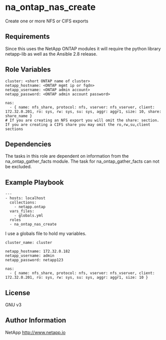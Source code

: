 na_ontap_nas_create
=========

Create one or more NFS or CIFS exports

Requirements
------------

Since this uses the NetApp ONTAP modules it will require the python library netapp-lib as well as the Ansible 2.8 release.

Role Variables
--------------
```
cluster: <short ONTAP name of cluster>
netapp_hostname: <ONTAP mgmt ip or fqdn>
netapp_username: <ONTAP admin account>
netapp_password: <ONTAP admin account password>

nas:
  - { name: nfs_share, protocol: nfs, vserver: nfs_vserver, client: 172.32.0.201, ro: sys, rw: sys, su: sys, aggr: aggr1, size: 10, share: share_name }
# If you are creating an NFS export you will omit the share: section.  If you are creating a CIFS share you may omit the ro,rw,su,client sections

```
Dependencies
------------

The tasks in this role are dependent on information from the na_ontap_gather_facts module.
The task for na_ontap_gather_facts can not be excluded.

Example Playbook
----------------
```
---
- hosts: localhost
  collections:
    - netapp.ontap
  vars_files:
    - globals.yml
  roles
  - na_ontap_nas_create
```

I use a globals file to hold my variables.
```
cluster_name: cluster

netapp_hostname: 172.32.0.182
netapp_username: admin
netapp_password: netapp123

nas:
  - { name: nfs_share, protocol: nfs, vserver: nfs_vserver, client: 172.32.0.201, ro: sys, rw: sys, su: sys, aggr: aggr1, size: 10 }
```

License
-------

GNU v3

Author Information
------------------
NetApp
http://www.netapp.io

